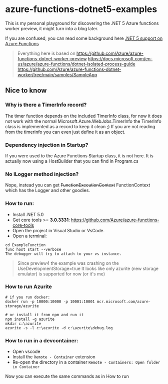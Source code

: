 # azure-functions-dotnet5-examples
This is my personal playground for discovering the .NET 5 Azure functions worker preview, it might turn into a blog later.

If you are confused, you can read some background here [.NET 5 support on Azure Functions](https://techcommunity.microsoft.com/t5/apps-on-azure/net-5-support-on-azure-functions/ba-p/1973055)

> Everything here is based on
> https://github.com/Azure/azure-functions-dotnet-worker-preview
> https://docs.microsoft.com/en-us/azure/azure-functions/dotnet-isolated-process-guide
> https://github.com/Azure/azure-functions-dotnet-worker/tree/main/samples/SampleApp

## Nice to know

### Why is there a TimerInfo record?
The timer function depends on the included TimerInfo class, for now it does not work with the normal Microsoft.Azure.WebJobs.TimerInfo
the TimerInfo class is implemented as a record to keep it clean ;)
If you are not reading from the timerinfo you can even just define it as an object. 


### Dependency injection in Startup?
If you were used to the Azure Functions Startup class, it is not here. It is actually now using a HostBuilder that you can find in Program.cs

### No ILogger method injection?
Nope, instead you can get ~~FunctionExecutionContext~~ FunctionContext which has the Logger and other goodies.

### How to run:
- Install .NET 5.0
- Get core tools >= **3.0.3331**: https://github.com/Azure/azure-functions-core-tools
- Open the project in Visual Studio or VsCode.
- Open a terminal: 
``` 
cd ExampleFunction
func host start --verbose
The debugger will try to attach to your vs instance.
```

> Since preview4 the example was crashing on the UseDevelopmentStorage=true
> It looks like only azurite (new storage emulator) is supported for now (or it's me)

### How to run Azurite
```
# if you run docker:
docker run -p 10000:10000 -p 10001:10001 mcr.microsoft.com/azure-storage/azurite

# or install it from npm and run it
npm install -g azurite
mkdir c:\azurite
azurite -s -l c:\azurite -d c:\azurite\debug.log
```


### How to run in a devcontainer:

- Open vscode
- Install the `Remote - Container` extension
- Re-open the directory in a container `Remote - Containers: Open folder in Container`

Now you can execute the same commands as in How to run
